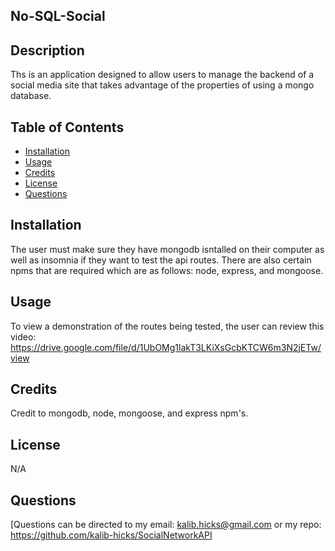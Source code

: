 ## No-SQL-Social

  ## Description 
Ths is an application designed to allow users to manage the backend of a social media site that takes advantage of the properties of using a mongo database.
  
  ## Table of Contents
  
  
  * [Installation](#installation)
  * [Usage](#usage)
  * [Credits](#credits)
  * [License](#license)
  * [Questions](#Questions)
  
  ## Installation
The user must make sure they have mongodb isntalled on their computer as well as insomnia if they want to test the api routes. There are also certain npms that are required which are as follows: node, express, and mongoose.
  
  ## Usage 
To view a demonstration of the routes being tested, the user can review this video: https://drive.google.com/file/d/1UbOMg1lakT3LKiXsGcbKTCW6m3N2jETw/view

  ## Credits
Credit to mongodb, node, mongoose, and express npm's.

  ## License
 N/A
  
  ## Questions
  [Questions can be directed to my email: kalib.hicks@gmail.com
  or my repo: https://github.com/kalib-hicks/SocialNetworkAPI
